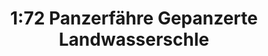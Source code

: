 ---
layout: product
title: "1:72 Panzerfähre Gepanzerte Landwasserschle"
price: "2900" 
desc: "Maketa"
img_path: "/assets/img/DRA7490.webp"
brand: "Dragon"
available: false
special_offer: false
new: false
soon: false
cat: "010000"
subcat: "010600"
subsubcat: "0N/A"
sifra: "DRA7490"
popular: false
spec: false
---